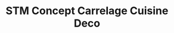 ---
title: "STM Concept Carrelage Cuisine Deco"
url: /vitry-en-charollais/stm-concept-carrelage-cuisine-deco/
shop: Fliesen
---